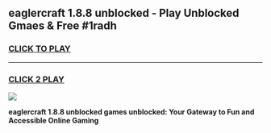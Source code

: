 
## eaglercraft 1.8.8 unblocked - Play Unblocked Gmaes & Free #1radh
<h3>
<a href="https://news.freeplayer.one?title=eaglercraft_1.8.8_unblocked&ref=27F">CLICK TO PLAY</a></h3>
<hr>

<h3>
<a href="https://news.freeplayer.one?title=eaglercraft_1.8.8_unblocked&ref=27F">CLICK 2 PLAY</a>
  
</h3>

<a href="https://news.freeplayer.one?title=eaglercraft_1.8.8_unblocked&ref=27F/"><img src="https://clearcache.store/games.png"></a>


**eaglercraft 1.8.8 unblocked games unblocked: Your Gateway to Fun and Accessible Online Gaming**

